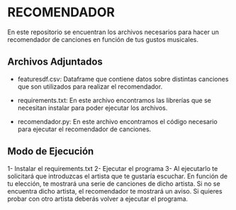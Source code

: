 # RECOMENDADOR

En este repositorio se encuentran los archivos necesarios para hacer un recomendador de canciones en función de tus gustos musicales.

## Archivos Adjuntados

- featuresdf.csv: Dataframe que contiene datos sobre distintas canciones que son utilizados para realizar el recomendador.

- requirements.txt: En este archivo encontramos las librerías que se necesitan instalar para poder ejecutar los archivos.

- recomendador.py: En este archivo encontramos el código necesario para ejecutar el recomendador de canciones.

## Modo de Ejecución

1- Instalar el requirements.txt
2- Ejecutar el programa
3- Al ejecutarlo te solicitará que introduzcas el artista que te gustaría escuchar. En función de tu elección, te mostrará una serie de canciones de dicho artista. Si no se encuentra dicho artista, el recomendador te mostrará un aviso. Si quieres probar con otro artista deberás volver a ejecutar el programa.